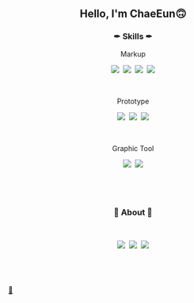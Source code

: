 <h2 align="center">Hello, I'm ChaeEun🙃</h2>

<h3 align="center">✒ Skills ✒</h3>
<p align="center"> Markup</p>
<p align = "center">
   <img src="https://img.shields.io/badge/HTML-E34F26?style=flat-square&logo=HTML5&logoColor=white"/>&nbsp;
   <img src="https://img.shields.io/badge/CSS3-1572B6?style=flat-square&logo=CSS3&logoColor=white"/>&nbsp;
  <img src="https://img.shields.io/badge/JavaScript-F7DF1E?style=flat-square&logo=JavaScript&logoColor=white"/>&nbsp;
  <img src="https://img.shields.io/badge/jQuery-0769AD?style=flat-square&logo=jQuery&logoColor=white"/></a>
</p>

<br>
<p align="center">Prototype</p>
<p align = "center">
   <img src="https://img.shields.io/badge/Figma-F24E1E?style=flat-square&logo=Figma&logoColor=white"/>&nbsp;
   <img src="https://img.shields.io/badge/Sketch-F7B500?style=flat-square&logo=Sketch&logoColor=white"/>&nbsp;
  <img src="https://img.shields.io/badge/XD-FF61F6?style=flat-square&logo=Adobe%20XD&logoColor=white"/>
</p>

<br>
<p align="center">Graphic Tool</p>
<p align = "center">
   <img src="https://img.shields.io/badge/Photoshop-31A8FF?style=flat-square&logo=Adobe%20Photoshop&logoColor=white"/>&nbsp;
   <img src="https://img.shields.io/badge/Illustrator-FF9A00?style=flat-square&logo=Adobe%20Illustrator&logoColor=white"/>
</p>

## <br>

<h3 align="center">🍏 About 🍏</h3><br>

<p align="center">
    <a href="mailto:girmn22@gmail.com"><img src="https://img.shields.io/badge/Gmail-EA4335?style=flat-square&logo=Gmail&logoColor=white"/></a>&nbsp;
    <a href="mailto:girmn22@gmail.com"><img src="https://img.shields.io/badge/Slack-4A154B?style=flat-square&logo=Slack&logoColor=white"/></a>&nbsp;
    <img src="https://img.shields.io/badge/Easter%20Egg-FFCD00?style=flat-square&logo=KakaoTalk&logoColor=white"/>
</p>

## <br>

[🐾](https://chaennn.github.io/portfolio/)
